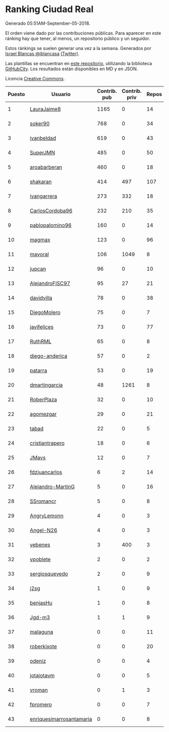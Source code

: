 # Ranking Ciudad Real

Generado 05:51AM-September-05-2018.

El orden viene dado por las contribuciones públicas. Para aparecer en este ránking hay que tener, al menos, un repositorio público y un seguidor.

Estos ránkings se suelen generar una vez a la semana. Generados por [Israel Blancas @iblancasa](https://github.com/iblancasa/) [(Twitter)](https://twitter.com/iblancasa).

Las plantillas se encuentran en [este repositorio](https://github.com/iblancasa/GH-Spanish-Ranking), utilizando la biblioteca [GitHubCity](https://github.com/iblancasa/GitHubCity). Los resultados están disponibles en MD y en JSON.

Licencia [Creative Commons](https://creativecommons.org/licenses/by/4.0/).

| Puesto   |  Usuario  | Contrib. pub | Contrib. priv |Repos| Followers | Desde |  Avatar  |
|----------|-----------|--------------|---------------|-----|-----------|-------|----------|
|1|[LauraJaime8](https://github.com/LauraJaime8)|1165|0|14|6|2016-09-27|![LauraJaime8]()|
|2|[soker90](https://github.com/soker90)|768|0|34|5|2014-08-03|![soker90]()|
|3|[ivanbeldad](https://github.com/ivanbeldad)|619|0|43|19|2014-12-27|![ivanbeldad]()|
|4|[SuperJMN](https://github.com/SuperJMN)|485|0|50|42|2012-12-23|![SuperJMN]()|
|5|[aroabarberan](https://github.com/aroabarberan)|460|0|18|2|2016-07-02|![aroabarberan]()|
|6|[shakaran](https://github.com/shakaran)|414|497|107|26|2008-06-19|![shakaran]()|
|7|[ivangarrera](https://github.com/ivangarrera)|273|332|18|2|2015-12-11|![ivangarrera]()|
|8|[CarlosCordoba96](https://github.com/CarlosCordoba96)|232|210|35|21|2016-09-28|![CarlosCordoba96]()|
|9|[pablopalomino96](https://github.com/pablopalomino96)|160|0|14|4|2016-10-06|![pablopalomino96]()|
|10|[magmax](https://github.com/magmax)|123|0|96|41|2011-01-26|![magmax]()|
|11|[mayoral](https://github.com/mayoral)|106|1049|8|31|2008-04-06|![mayoral]()|
|12|[jupcan](https://github.com/jupcan)|96|0|10|2|2016-12-08|![jupcan]()|
|13|[AlejandroFISC97](https://github.com/AlejandroFISC97)|95|27|21|9|2017-02-19|![AlejandroFISC97]()|
|14|[davidvilla](https://github.com/davidvilla)|78|0|38|17|2011-06-08|![davidvilla]()|
|15|[DiegoMolero](https://github.com/DiegoMolero)|75|0|7|8|2015-09-28|![DiegoMolero]()|
|16|[javifelices](https://github.com/javifelices)|73|0|77|16|2013-02-24|![javifelices]()|
|17|[RuthRML](https://github.com/RuthRML)|65|0|8|7|2016-09-28|![RuthRML]()|
|18|[diego-anderica](https://github.com/diego-anderica)|57|0|2|5|2016-09-20|![diego-anderica]()|
|19|[patarra](https://github.com/patarra)|53|0|19|5|2012-09-04|![patarra]()|
|20|[dmartingarcia](https://github.com/dmartingarcia)|48|1261|8|10|2015-03-16|![dmartingarcia]()|
|21|[RoberPlaza](https://github.com/RoberPlaza)|32|0|10|5|2018-02-19|![RoberPlaza]()|
|22|[agomezgar](https://github.com/agomezgar)|29|0|21|17|2015-02-18|![agomezgar]()|
|23|[tabad](https://github.com/tabad)|22|0|5|5|2012-08-20|![tabad]()|
|24|[cristiantrapero](https://github.com/cristiantrapero)|18|0|6|2|2017-08-24|![cristiantrapero]()|
|25|[JMavs](https://github.com/JMavs)|12|0|7|6|2015-09-11|![JMavs]()|
|26|[fdzjuancarlos](https://github.com/fdzjuancarlos)|6|2|14|2|2013-09-27|![fdzjuancarlos]()|
|27|[Alejandro-MartinG](https://github.com/Alejandro-MartinG)|5|0|16|6|2015-09-05|![Alejandro-MartinG]()|
|28|[SSromancr](https://github.com/SSromancr)|5|0|8|3|2017-02-27|![SSromancr]()|
|29|[AngryLemonn](https://github.com/AngryLemonn)|4|0|3|9|2014-02-19|![AngryLemonn]()|
|30|[Angel-N26](https://github.com/Angel-N26)|4|0|3|2|2017-09-27|![Angel-N26]()|
|31|[yebenes](https://github.com/yebenes)|3|400|3|18|2011-10-08|![yebenes]()|
|32|[vpoblete](https://github.com/vpoblete)|2|0|2|3|2012-08-23|![vpoblete]()|
|33|[sergiosquevedo](https://github.com/sergiosquevedo)|2|0|9|16|2012-04-28|![sergiosquevedo]()|
|34|[j2sg](https://github.com/j2sg)|1|0|9|2|2011-03-18|![j2sg]()|
|35|[benjasHu](https://github.com/benjasHu)|1|0|8|3|2014-09-28|![benjasHu]()|
|36|[Jgd-m3](https://github.com/Jgd-m3)|1|1|9|2|2017-03-21|![Jgd-m3]()|
|37|[malaguna](https://github.com/malaguna)|0|0|11|2|2012-03-21|![malaguna]()|
|38|[roberkixote](https://github.com/roberkixote)|0|0|20|4|2011-02-10|![roberkixote]()|
|39|[odeniz](https://github.com/odeniz)|0|0|4|2|2013-02-19|![odeniz]()|
|40|[jotajotavm](https://github.com/jotajotavm)|0|0|5|65|2013-12-10|![jotajotavm]()|
|41|[vroman](https://github.com/vroman)|0|1|3|8|2009-01-09|![vroman]()|
|42|[fpromero](https://github.com/fpromero)|0|0|7|2|2014-11-06|![fpromero]()|
|43|[enriquesimarrosantamaria](https://github.com/enriquesimarrosantamaria)|0|0|8|5|2015-10-19|![enriquesimarrosantamaria]()|
